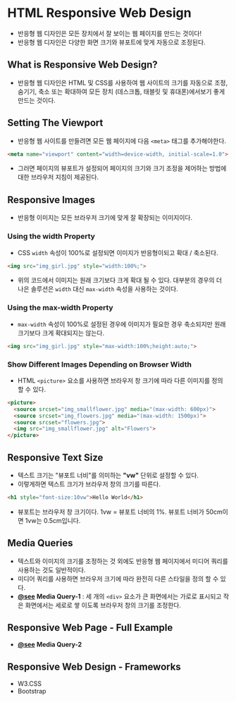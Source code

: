 # HTML Responsive Web Design
- 반응형 웹 디자인은 모든 장치에서 잘 보이는 웹 페이지를 만드는 것이다!
- 반응형 웹 디자인은 다양한 화면 크기와 뷰포트에 맞게 자동으로 조정된다.

## What is Responsive Web Design?
- 반응형 웹 디자인은 HTML 및 CSS를 사용하여 웹 사이트의 크기를 자동으로 조정, 숨기기, 축소 또는 확대하여 모든 장치 (데스크톱, 태블릿 및 휴대폰)에서보기 좋게 만드는 것이다.

## Setting The Viewport
- 반응형 웹 사이트를 만들려면 모든 웹 페이지에 다음 `<meta>` 태그를 추가해야한다.
```html
<meta name="viewport" content="width=device-width, initial-scale=1.0">
```
- 그러면 페이지의 뷰포트가 설정되어 페이지의 크기와 크기 조정을 제어하는 ​​방법에 대한 브라우저 지침이 제공된다.


## Responsive Images
- 반응형 이미지는 모든 브라우저 크기에 맞게 잘 확장되는 이미지이다.

### Using the width Property
- CSS `width` 속성이 100%로 설정되면 이미지가 반응형이되고 확대 / 축소된다.
```html
<img src="img_girl.jpg" style="width:100%;">
```
- 위의 코드에서 이미지는 원래 크기보다 크게 확대 될 수 있다. 대부분의 경우의 더 나은 솔루션은 `width` 대신 `max-width` 속성을 사용하는 것이다.

### Using the max-width Property
- `max-width` 속성이 100%로 설정된 경우에 이미지가 필요한 경우 축소되지만 원래 크기보다 크게 확대되지는 않는다.
```html
<img src="img_girl.jpg" style="max-width:100%;height:auto;">
```

### Show Different Images Depending on Browser Width
- HTML `<picture>` 요소를 사용하면 브라우저 창 크기에 따라 다른 이미지를 정의 할 수 있다.
```html
<picture>
  <source srcset="img_smallflower.jpg" media="(max-width: 600px)">
  <source srcset="img_flowers.jpg" media="(max-width: 1500px)">
  <source srcset="flowers.jpg">
  <img src="img_smallflower.jpg" alt="Flowers">
</picture>
```

## Responsive Text Size
- 텍스트 크기는 "뷰포트 너비"를 의미하는 **"vw"** 단위로 설정할 수 있다.
- 이렇게하면 텍스트 크기가 브라우저 창의 크기를 따른다.
```html
<h1 style="font-size:10vw">Hello World</h1>
```
- 뷰포트는 브라우저 창 크기이다. 1vw = 뷰포트 너비의 1%. 뷰포트 너비가 50cm이면 1vw는 0.5cm입니다.

## Media Queries
- 텍스트와 이미지의 크기를 조정하는 것 외에도 반응형 웹 페이지에서 미디어 쿼리를 사용하는 것도 일반적이다.
- 미디어 쿼리를 사용하면 브라우저 크기에 따라 완전히 다른 스타일을 정의 할 수 있다.
- [**@see**](./01_media_query_1.html) **Media Query-1** : 세 개의 `<div>` 요소가 큰 화면에서는 가로로 표시되고 작은 화면에서는 세로로 쌓 이도록 브라우저 창의 크기를 조정한다.

## Responsive Web Page - Full Example
- [**@see**](./02_media_query_2.html) **Media Query-2**

## Responsive Web Design - Frameworks
- W3.CSS
- Bootstrap